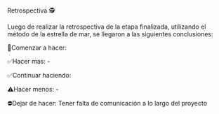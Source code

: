 Retrospectiva 🕵️

Luego de realizar la retrospectiva de la etapa finalizada, utilizando el método de la estrella de mar, se llegaron a las siguientes conclusiones:

🔘Comenzar a hacer: 


✅Hacer mas: -


✅Continuar haciendo: 


⚠️Hacer menos: -


⛔Dejar de hacer: Tener falta de comunicación a lo largo del proyecto
